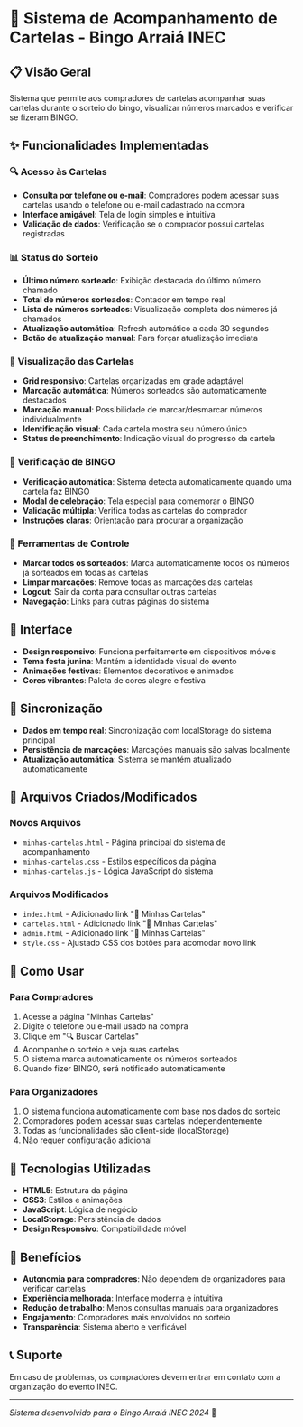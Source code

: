 # 🎫 Sistema de Acompanhamento de Cartelas - Bingo Arraiá INEC

## 📋 Visão Geral
Sistema que permite aos compradores de cartelas acompanhar suas cartelas durante o sorteio do bingo, visualizar números marcados e verificar se fizeram BINGO.

## ✨ Funcionalidades Implementadas

### 🔍 Acesso às Cartelas
- **Consulta por telefone ou e-mail**: Compradores podem acessar suas cartelas usando o telefone ou e-mail cadastrado na compra
- **Interface amigável**: Tela de login simples e intuitiva
- **Validação de dados**: Verificação se o comprador possui cartelas registradas

### 📊 Status do Sorteio
- **Último número sorteado**: Exibição destacada do último número chamado
- **Total de números sorteados**: Contador em tempo real
- **Lista de números sorteados**: Visualização completa dos números já chamados
- **Atualização automática**: Refresh automático a cada 30 segundos
- **Botão de atualização manual**: Para forçar atualização imediata

### 🎫 Visualização das Cartelas
- **Grid responsivo**: Cartelas organizadas em grade adaptável
- **Marcação automática**: Números sorteados são automaticamente destacados
- **Marcação manual**: Possibilidade de marcar/desmarcar números individualmente
- **Identificação visual**: Cada cartela mostra seu número único
- **Status de preenchimento**: Indicação visual do progresso da cartela

### 🎉 Verificação de BINGO
- **Verificação automática**: Sistema detecta automaticamente quando uma cartela faz BINGO
- **Modal de celebração**: Tela especial para comemorar o BINGO
- **Validação múltipla**: Verifica todas as cartelas do comprador
- **Instruções claras**: Orientação para procurar a organização

### 🔧 Ferramentas de Controle
- **Marcar todos os sorteados**: Marca automaticamente todos os números já sorteados em todas as cartelas
- **Limpar marcações**: Remove todas as marcações das cartelas
- **Logout**: Sair da conta para consultar outras cartelas
- **Navegação**: Links para outras páginas do sistema

## 📱 Interface
- **Design responsivo**: Funciona perfeitamente em dispositivos móveis
- **Tema festa junina**: Mantém a identidade visual do evento
- **Animações festivas**: Elementos decorativos e animados
- **Cores vibrantes**: Paleta de cores alegre e festiva

## 🔄 Sincronização
- **Dados em tempo real**: Sincronização com localStorage do sistema principal
- **Persistência de marcações**: Marcações manuais são salvas localmente
- **Atualização automática**: Sistema se mantém atualizado automaticamente

## 📁 Arquivos Criados/Modificados

### Novos Arquivos
- `minhas-cartelas.html` - Página principal do sistema de acompanhamento
- `minhas-cartelas.css` - Estilos específicos da página
- `minhas-cartelas.js` - Lógica JavaScript do sistema

### Arquivos Modificados
- `index.html` - Adicionado link "👀 Minhas Cartelas"
- `cartelas.html` - Adicionado link "👀 Minhas Cartelas"
- `admin.html` - Adicionado link "👀 Minhas Cartelas"
- `style.css` - Ajustado CSS dos botões para acomodar novo link

## 🚀 Como Usar

### Para Compradores
1. Acesse a página "Minhas Cartelas"
2. Digite o telefone ou e-mail usado na compra
3. Clique em "🔍 Buscar Cartelas"
4. Acompanhe o sorteio e veja suas cartelas
5. O sistema marca automaticamente os números sorteados
6. Quando fizer BINGO, será notificado automaticamente

### Para Organizadores
1. O sistema funciona automaticamente com base nos dados do sorteio
2. Compradores podem acessar suas cartelas independentemente
3. Todas as funcionalidades são client-side (localStorage)
4. Não requer configuração adicional

## 🔧 Tecnologias Utilizadas
- **HTML5**: Estrutura da página
- **CSS3**: Estilos e animações
- **JavaScript**: Lógica de negócio
- **LocalStorage**: Persistência de dados
- **Design Responsivo**: Compatibilidade móvel

## 🎯 Benefícios
- **Autonomia para compradores**: Não dependem de organizadores para verificar cartelas
- **Experiência melhorada**: Interface moderna e intuitiva
- **Redução de trabalho**: Menos consultas manuais para organizadores
- **Engajamento**: Compradores mais envolvidos no sorteio
- **Transparência**: Sistema aberto e verificável

## 📞 Suporte
Em caso de problemas, os compradores devem entrar em contato com a organização do evento INEC.

---
*Sistema desenvolvido para o Bingo Arraiá INEC 2024* 🎪
